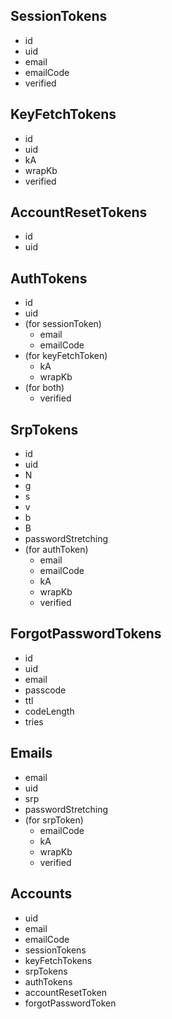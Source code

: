 
## SessionTokens

* id
* uid
* email
* emailCode
* verified

## KeyFetchTokens

* id
* uid
* kA
* wrapKb
* verified

## AccountResetTokens

* id
* uid

## AuthTokens

* id
* uid
* (for sessionToken)
	* email
	* emailCode
* (for keyFetchToken)
	* kA
	* wrapKb
* (for both)
	* verified

## SrpTokens

* id
* uid
* N
* g
* s
* v
* b
* B
* passwordStretching
* (for authToken)
	* email
	* emailCode
	* kA
	* wrapKb
	* verified

## ForgotPasswordTokens

* id
* uid
* email
* passcode
* ttl
* codeLength
* tries

## Emails

* email
* uid
* srp
* passwordStretching
* (for srpToken)
	* emailCode
	* kA
	* wrapKb
	* verified

## Accounts

* uid
* email
* emailCode
* sessionTokens
* keyFetchTokens
* srpTokens
* authTokens
* accountResetToken
* forgotPasswordToken
